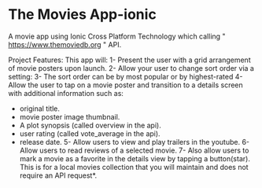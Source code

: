 # The Movies App-ionic
A movie app using Ionic Cross Platform Technology which calling " https://www.themoviedb.org " API.

Project Features:
This app will:
1- Present the user with a grid arrangement of movie posters upon launch.
2- Allow your user to change sort order via a setting:
3- The sort order can be by most popular or by highest-rated
4- Allow the user to tap on a movie poster and transition to a details screen with additional information such as:
* original title.
* movie poster image thumbnail.
* A plot synopsis (called overview in the api).
* user rating (called vote_average in the api).
* release date.
5- Allow users to view and play trailers in the youtube.
6- Allow users to read reviews of a selected movie.
7- Also allow users to mark a movie as a favorite in the details view by tapping a button(star).
This is for a local movies collection that you will maintain and does not require an API request*.
